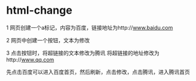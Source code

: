 # html-change
1  网页创建一个a标记，内容为百度，链接地址为http://www.baidu.com 


2  网页中创建一个按钮，文本为修改 

3 点击按钮时，将超链接的文本修改为腾讯 将超链接的地址修改为http://www.qq.com

先点击百度可以进入百度首页，然后刷新，点击修改，点击腾讯，进入腾讯首页

